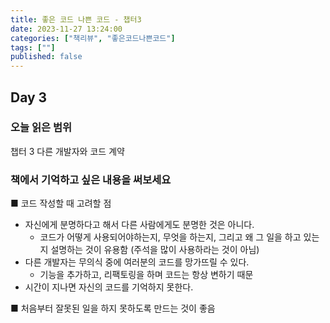 ```yaml
---
title: 좋은 코드 나쁜 코드 - 챕터3
date: 2023-11-27 13:24:00
categories: ["책리뷰", "좋은코드나쁜코드"]
tags: [""]
published: false
---
```


## Day 3

### 오늘 읽은 범위

챕터 3 다른 개발자와 코드 계약

### 책에서 기억하고 싶은 내용을 써보세요

■ 코드 작성할 때 고려할 점

- 자신에게 분명하다고 해서 다른 사람에게도 분명한 것은 아니다.
  - 코드가 어떻게 사용되어야하는지, 무엇을 하는지, 그리고 왜 그 일을 하고 있는지 설명하는 것이 유용함 (주석을 많이 사용하라는 것이 아님)
- 다른 개발자는 무의식 중에 여러분의 코드를 망가뜨릴 수 있다.
  - 기능을 추가하고, 리팩토링을 하며 코드는 항상 변하기 때문
- 시간이 지나면 자신의 코드를 기억하지 못한다.

■ 처음부터 잘못된 일을 하지 못하도록 만드는 것이 좋음
